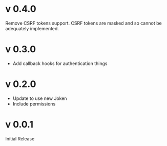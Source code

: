 # v 0.4.0

Remove CSRF tokens support. CSRF tokens are masked and so cannot be adequately
implemented.

# v 0.3.0

* Add callback hooks for authentication things

# v 0.2.0

* Update to use new Joken
* Include permissions

# v 0.0.1

Initial Release
